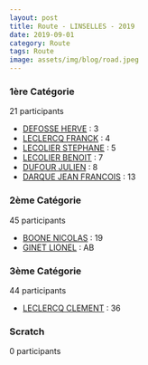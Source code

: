 ```yaml
---
layout: post
title: Route - LINSELLES - 2019
date: 2019-09-01
category: Route
tags: Route
image: assets/img/blog/road.jpeg
---
```


### 1ère Catégorie
21 participants
- [DEFOSSE HERVE](https://teamspecializedlille.cc/coureurs/defosseherve) : 3
- [LECLERCQ FRANCK](https://teamspecializedlille.cc/coureurs/leclercqfranck) : 4
- [LECOLIER STEPHANE](https://teamspecializedlille.cc/coureurs/lecolierstephane) : 5
- [LECOLIER BENOIT](https://teamspecializedlille.cc/coureurs/lecolierbenoit) : 7
- [DUFOUR JULIEN](https://teamspecializedlille.cc/coureurs/dufourjulien) : 8
- [DARQUE JEAN FRANCOIS](https://teamspecializedlille.cc/coureurs/darquejeanfrancois) : 13

### 2ème Catégorie
45 participants
- [BOONE NICOLAS](https://teamspecializedlille.cc/coureurs/boonenicolas) : 19
- [GINET LIONEL](https://teamspecializedlille.cc/coureurs/ginetlionel) : AB

### 3ème Catégorie
44 participants
- [LECLERCQ CLEMENT](https://teamspecializedlille.cc/coureurs/leclercqclement) : 36

### Scratch
0 participants
